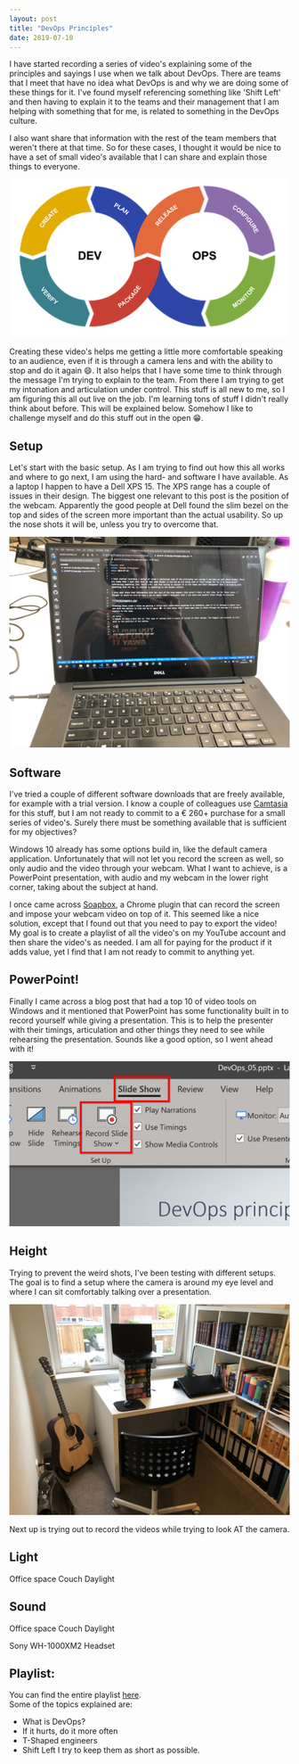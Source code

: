 ```yaml
---
layout: post
title: "DevOps Principles"
date: 2019-07-10
---
```


I have started recording a series of video's explaining some of the principles and sayings I use when we talk about DevOps. There are teams that I meet that have no idea what DevOps is and why we are doing some of these things for it. I've found myself referencing something like 'Shift Left' and then having to explain it to the teams and their management that I am helping with something that for me, is related to something in the DevOps culture.  

I also want share that information with the rest of the team members that weren't there at that time. So for these cases, I thought it would be nice to have a set of small video's available that I can share and explain those things to everyone. 

![DevOps Continues Cycle](/images/20190710/20190710_01_DevOps.png)

Creating these video's helps me getting a little more comfortable speaking to an audience, even if it is through a camera lens and with the ability to stop and do it again 😄. It also helps that I have some time to think through the message I'm trying to explain to the team. From there I am trying to get my intonation and articulation under control. This stuff is all new to me, so I am figuring this all out live on the job. I'm learning tons of stuff I didn't really think about before. This will be explained below. Somehow I like to challenge myself and do this stuff out in the open 😁.

## Setup
Let's start with the basic setup. As I am trying to find out how this all works and where to go next, I am using the hard- and software I have available. As a laptop I happen to have a Dell XPS 15. The XPS range has a couple of issues in their design. The biggest one relevant to this post is the position of the webcam. Apparently the good people at Dell found the slim bezel on the top and sides of the screen more important than the actual usability. So up the nose shots it will be, unless you try to overcome that.

![Webcam position lower left corner of the screen](/images/20190710/20190710_Webcam.jpg)  

## Software
I've tried a couple of different software downloads that are freely available, for example with a trial version. I know a couple of colleagues use [Camtasia](https://www.techsmith.com) for this stuff, but I am not ready to commit to a € 260+ purchase for a small series of video's. Surely there must be something available that is sufficient for my objectives?

Windows 10 already has some options build in, like the default camera application. Unfortunately that will not let you record  the screen as well, so only audio and the video through your webcam. What I want to achieve, is a PowerPoint presentation, with audio and my webcam in the lower right corner, taking about the subject at hand.

I once came across [Soapbox](https://wistia.com/soapbox), a Chrome plugin that can record the screen and impose your webcam video on top of it. This seemed like a nice solution, except that I found out that you need to pay to export the video! My goal is to create a playlist of all the video's on my YouTube account and then share the video's as needed. I am all for paying for the product if it adds value, yet I find that I am not ready to commit to anything yet. 

## PowerPoint!
Finally I came across a blog post that had a top 10 of video tools on Windows and it mentioned that PowerPoint has some functionality built in to record yourself while giving a presentation. This is to help the presenter with their timings, articulation and other things they need to see while rehearsing the presentation. Sounds like a good option, so I went ahead with it!

![PowerPoint Slide Show Menu](/images/20190710/20190710_02_PowerPoint.png)  

## Height
Trying to prevent the weird shots, I've been testing with different setups. The goal is to find a setup where the camera is around my eye level and where I can sit comfortably talking over a presentation.  

![Setup on desk with a pile of books underneath the laptop](/images/20190710/20190710_Setup.jpg)  

Next up is trying out to record the videos while trying to look AT the camera.  

## Light
Office space
Couch
Daylight

## Sound
Office space
Couch
Daylight

Sony WH-1000XM2 Headset

## Playlist:

You can find the entire playlist [here](https://www.youtube.com/watch?v=eEB9h8mU8rY&list=PLXVVwOM8uv2wQyhQ7mB_Nv_iXyMuXf-GT).  
Some of the topics explained are:
* What is DevOps?
* If it hurts, do it more often
* T-Shaped engineers
* Shift Left
I try to keep them as short as possible.